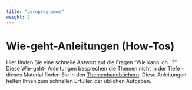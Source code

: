 ```yaml
---
title: "Lernprogramme"
weight: 2
---
```


# Wie-geht-Anleitungen (How-Tos)

Hier finden Sie eine schnelle Antwort auf die Fragen “Wie kann ich…?”. Diese Wie-geht-
Anleitungen besprechen die Themen nicht in der Tiefe - dieses Material finden Sie
in den [Themenhandbüchern](/docs/topics). Diese Anleitungen helfen Ihnen zum schnellen
Erfüllen der üblichen Aufgaben.
